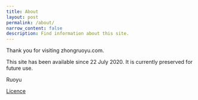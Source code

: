```yaml
---
title: About
layout: post
permalink: /about/
narrow_content: false
description: Find information about this site.
---
```


Thank you for visiting zhongruoyu.com.

This site has been available since 22 July 2020. It is currently preserved for future use.

<!-- Please stay tuned for future updates at [ruoyu.xyz](https://ruoyu.xyz). -->

<p class="author">
  Ruoyu <!-- <br>
  <a class="forward" href="https://ruoyu.xyz/about/">About me</a> -->
</p>

<a class="forward" href="/licence/">Licence</a>
